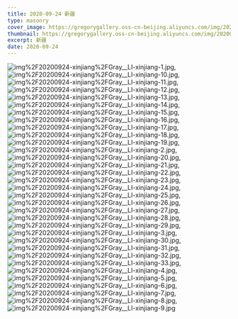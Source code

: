 ```yaml
---
title: 2020-09-24 新疆
type: masonry
cover_image: https://gregorygallery.oss-cn-beijing.aliyuncs.com/img/20200924-xinjiang/Gray__LI-xinjiang-24.jpg
thumbnail: https://gregorygallery.oss-cn-beijing.aliyuncs.com/img/20200924-xinjiang/Gray__LI-xinjiang-24.jpg
excerpt: 新疆
date: 2020-09-24
---
```


![img%2F20200924-xinjiang%2FGray__LI-xinjiang-1.jpg]( https://gregorygallery.oss-cn-beijing.aliyuncs.com/img/20200924-xinjiang/Gray__LI-xinjiang-1.jpg "img%2F20200924-xinjiang%2FGray__LI-xinjiang-1.jpg"),
![img%2F20200924-xinjiang%2FGray__LI-xinjiang-10.jpg]( https://gregorygallery.oss-cn-beijing.aliyuncs.com/img/20200924-xinjiang/Gray__LI-xinjiang-10.jpg "img%2F20200924-xinjiang%2FGray__LI-xinjiang-10.jpg"),
![img%2F20200924-xinjiang%2FGray__LI-xinjiang-11.jpg]( https://gregorygallery.oss-cn-beijing.aliyuncs.com/img/20200924-xinjiang/Gray__LI-xinjiang-11.jpg "img%2F20200924-xinjiang%2FGray__LI-xinjiang-11.jpg"),
![img%2F20200924-xinjiang%2FGray__LI-xinjiang-12.jpg]( https://gregorygallery.oss-cn-beijing.aliyuncs.com/img/20200924-xinjiang/Gray__LI-xinjiang-12.jpg "img%2F20200924-xinjiang%2FGray__LI-xinjiang-12.jpg"),
![img%2F20200924-xinjiang%2FGray__LI-xinjiang-13.jpg]( https://gregorygallery.oss-cn-beijing.aliyuncs.com/img/20200924-xinjiang/Gray__LI-xinjiang-13.jpg "img%2F20200924-xinjiang%2FGray__LI-xinjiang-13.jpg"),
![img%2F20200924-xinjiang%2FGray__LI-xinjiang-14.jpg]( https://gregorygallery.oss-cn-beijing.aliyuncs.com/img/20200924-xinjiang/Gray__LI-xinjiang-14.jpg "img%2F20200924-xinjiang%2FGray__LI-xinjiang-14.jpg"),
![img%2F20200924-xinjiang%2FGray__LI-xinjiang-15.jpg]( https://gregorygallery.oss-cn-beijing.aliyuncs.com/img/20200924-xinjiang/Gray__LI-xinjiang-15.jpg "img%2F20200924-xinjiang%2FGray__LI-xinjiang-15.jpg"),
![img%2F20200924-xinjiang%2FGray__LI-xinjiang-16.jpg]( https://gregorygallery.oss-cn-beijing.aliyuncs.com/img/20200924-xinjiang/Gray__LI-xinjiang-16.jpg "img%2F20200924-xinjiang%2FGray__LI-xinjiang-16.jpg"),
![img%2F20200924-xinjiang%2FGray__LI-xinjiang-17.jpg]( https://gregorygallery.oss-cn-beijing.aliyuncs.com/img/20200924-xinjiang/Gray__LI-xinjiang-17.jpg "img%2F20200924-xinjiang%2FGray__LI-xinjiang-17.jpg"),
![img%2F20200924-xinjiang%2FGray__LI-xinjiang-18.jpg]( https://gregorygallery.oss-cn-beijing.aliyuncs.com/img/20200924-xinjiang/Gray__LI-xinjiang-18.jpg "img%2F20200924-xinjiang%2FGray__LI-xinjiang-18.jpg"),
![img%2F20200924-xinjiang%2FGray__LI-xinjiang-19.jpg]( https://gregorygallery.oss-cn-beijing.aliyuncs.com/img/20200924-xinjiang/Gray__LI-xinjiang-19.jpg "img%2F20200924-xinjiang%2FGray__LI-xinjiang-19.jpg"),
![img%2F20200924-xinjiang%2FGray__LI-xinjiang-2.jpg]( https://gregorygallery.oss-cn-beijing.aliyuncs.com/img/20200924-xinjiang/Gray__LI-xinjiang-2.jpg "img%2F20200924-xinjiang%2FGray__LI-xinjiang-2.jpg"),
![img%2F20200924-xinjiang%2FGray__LI-xinjiang-20.jpg]( https://gregorygallery.oss-cn-beijing.aliyuncs.com/img/20200924-xinjiang/Gray__LI-xinjiang-20.jpg "img%2F20200924-xinjiang%2FGray__LI-xinjiang-20.jpg"),
![img%2F20200924-xinjiang%2FGray__LI-xinjiang-21.jpg]( https://gregorygallery.oss-cn-beijing.aliyuncs.com/img/20200924-xinjiang/Gray__LI-xinjiang-21.jpg "img%2F20200924-xinjiang%2FGray__LI-xinjiang-21.jpg"),
![img%2F20200924-xinjiang%2FGray__LI-xinjiang-22.jpg]( https://gregorygallery.oss-cn-beijing.aliyuncs.com/img/20200924-xinjiang/Gray__LI-xinjiang-22.jpg "img%2F20200924-xinjiang%2FGray__LI-xinjiang-22.jpg"),
![img%2F20200924-xinjiang%2FGray__LI-xinjiang-23.jpg]( https://gregorygallery.oss-cn-beijing.aliyuncs.com/img/20200924-xinjiang/Gray__LI-xinjiang-23.jpg "img%2F20200924-xinjiang%2FGray__LI-xinjiang-23.jpg"),
![img%2F20200924-xinjiang%2FGray__LI-xinjiang-24.jpg]( https://gregorygallery.oss-cn-beijing.aliyuncs.com/img/20200924-xinjiang/Gray__LI-xinjiang-24.jpg "img%2F20200924-xinjiang%2FGray__LI-xinjiang-24.jpg"),
![img%2F20200924-xinjiang%2FGray__LI-xinjiang-25.jpg]( https://gregorygallery.oss-cn-beijing.aliyuncs.com/img/20200924-xinjiang/Gray__LI-xinjiang-25.jpg "img%2F20200924-xinjiang%2FGray__LI-xinjiang-25.jpg"),
![img%2F20200924-xinjiang%2FGray__LI-xinjiang-26.jpg]( https://gregorygallery.oss-cn-beijing.aliyuncs.com/img/20200924-xinjiang/Gray__LI-xinjiang-26.jpg "img%2F20200924-xinjiang%2FGray__LI-xinjiang-26.jpg"),
![img%2F20200924-xinjiang%2FGray__LI-xinjiang-27.jpg]( https://gregorygallery.oss-cn-beijing.aliyuncs.com/img/20200924-xinjiang/Gray__LI-xinjiang-27.jpg "img%2F20200924-xinjiang%2FGray__LI-xinjiang-27.jpg"),
![img%2F20200924-xinjiang%2FGray__LI-xinjiang-28.jpg]( https://gregorygallery.oss-cn-beijing.aliyuncs.com/img/20200924-xinjiang/Gray__LI-xinjiang-28.jpg "img%2F20200924-xinjiang%2FGray__LI-xinjiang-28.jpg"),
![img%2F20200924-xinjiang%2FGray__LI-xinjiang-29.jpg]( https://gregorygallery.oss-cn-beijing.aliyuncs.com/img/20200924-xinjiang/Gray__LI-xinjiang-29.jpg "img%2F20200924-xinjiang%2FGray__LI-xinjiang-29.jpg"),
![img%2F20200924-xinjiang%2FGray__LI-xinjiang-3.jpg]( https://gregorygallery.oss-cn-beijing.aliyuncs.com/img/20200924-xinjiang/Gray__LI-xinjiang-3.jpg "img%2F20200924-xinjiang%2FGray__LI-xinjiang-3.jpg"),
![img%2F20200924-xinjiang%2FGray__LI-xinjiang-30.jpg]( https://gregorygallery.oss-cn-beijing.aliyuncs.com/img/20200924-xinjiang/Gray__LI-xinjiang-30.jpg "img%2F20200924-xinjiang%2FGray__LI-xinjiang-30.jpg"),
![img%2F20200924-xinjiang%2FGray__LI-xinjiang-31.jpg]( https://gregorygallery.oss-cn-beijing.aliyuncs.com/img/20200924-xinjiang/Gray__LI-xinjiang-31.jpg "img%2F20200924-xinjiang%2FGray__LI-xinjiang-31.jpg"),
![img%2F20200924-xinjiang%2FGray__LI-xinjiang-32.jpg]( https://gregorygallery.oss-cn-beijing.aliyuncs.com/img/20200924-xinjiang/Gray__LI-xinjiang-32.jpg "img%2F20200924-xinjiang%2FGray__LI-xinjiang-32.jpg"),
![img%2F20200924-xinjiang%2FGray__LI-xinjiang-33.jpg]( https://gregorygallery.oss-cn-beijing.aliyuncs.com/img/20200924-xinjiang/Gray__LI-xinjiang-33.jpg "img%2F20200924-xinjiang%2FGray__LI-xinjiang-33.jpg"),
![img%2F20200924-xinjiang%2FGray__LI-xinjiang-4.jpg]( https://gregorygallery.oss-cn-beijing.aliyuncs.com/img/20200924-xinjiang/Gray__LI-xinjiang-4.jpg "img%2F20200924-xinjiang%2FGray__LI-xinjiang-4.jpg"),
![img%2F20200924-xinjiang%2FGray__LI-xinjiang-5.jpg]( https://gregorygallery.oss-cn-beijing.aliyuncs.com/img/20200924-xinjiang/Gray__LI-xinjiang-5.jpg "img%2F20200924-xinjiang%2FGray__LI-xinjiang-5.jpg"),
![img%2F20200924-xinjiang%2FGray__LI-xinjiang-6.jpg]( https://gregorygallery.oss-cn-beijing.aliyuncs.com/img/20200924-xinjiang/Gray__LI-xinjiang-6.jpg "img%2F20200924-xinjiang%2FGray__LI-xinjiang-6.jpg"),
![img%2F20200924-xinjiang%2FGray__LI-xinjiang-7.jpg]( https://gregorygallery.oss-cn-beijing.aliyuncs.com/img/20200924-xinjiang/Gray__LI-xinjiang-7.jpg "img%2F20200924-xinjiang%2FGray__LI-xinjiang-7.jpg"),
![img%2F20200924-xinjiang%2FGray__LI-xinjiang-8.jpg]( https://gregorygallery.oss-cn-beijing.aliyuncs.com/img/20200924-xinjiang/Gray__LI-xinjiang-8.jpg "img%2F20200924-xinjiang%2FGray__LI-xinjiang-8.jpg"),
![img%2F20200924-xinjiang%2FGray__LI-xinjiang-9.jpg]( https://gregorygallery.oss-cn-beijing.aliyuncs.com/img/20200924-xinjiang/Gray__LI-xinjiang-9.jpg "img%2F20200924-xinjiang%2FGray__LI-xinjiang-9.jpg")
